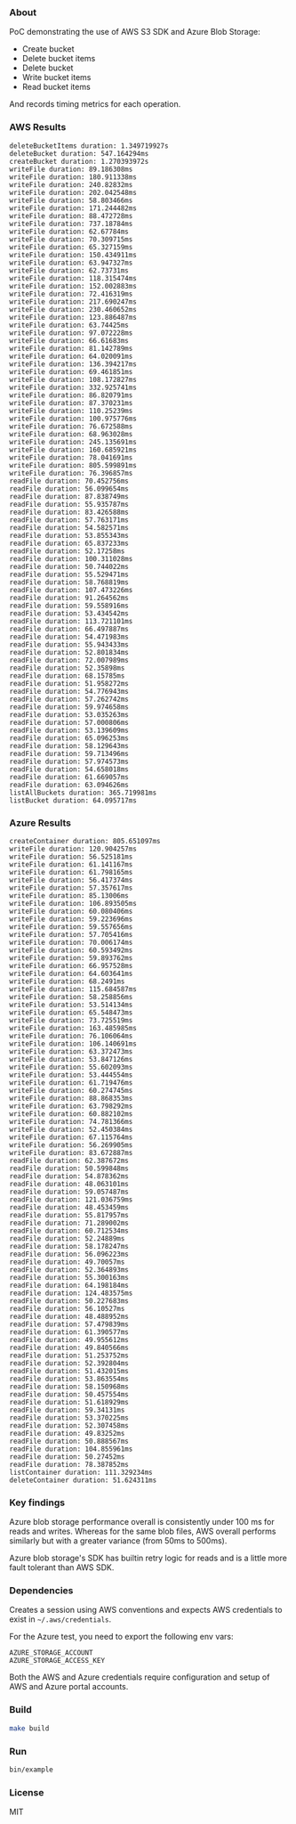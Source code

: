 ### About

PoC demonstrating the use of AWS S3 SDK and Azure Blob Storage:

* Create bucket
* Delete bucket items
* Delete bucket
* Write bucket items
* Read bucket items

And records timing metrics for each operation.

### AWS Results

```shell
deleteBucketItems duration: 1.349719927s
deleteBucket duration: 547.164294ms
createBucket duration: 1.270393972s
writeFile duration: 89.186308ms
writeFile duration: 180.911338ms
writeFile duration: 240.82832ms
writeFile duration: 202.042548ms
writeFile duration: 58.803466ms
writeFile duration: 171.244482ms
writeFile duration: 88.472728ms
writeFile duration: 737.18784ms
writeFile duration: 62.67784ms
writeFile duration: 70.309715ms
writeFile duration: 65.327159ms
writeFile duration: 150.434911ms
writeFile duration: 63.947327ms
writeFile duration: 62.73731ms
writeFile duration: 118.315474ms
writeFile duration: 152.002883ms
writeFile duration: 72.416319ms
writeFile duration: 217.690247ms
writeFile duration: 230.460652ms
writeFile duration: 123.886487ms
writeFile duration: 63.74425ms
writeFile duration: 97.072228ms
writeFile duration: 66.61683ms
writeFile duration: 81.142789ms
writeFile duration: 64.020091ms
writeFile duration: 136.394217ms
writeFile duration: 69.461851ms
writeFile duration: 108.172827ms
writeFile duration: 332.925741ms
writeFile duration: 86.820791ms
writeFile duration: 87.370231ms
writeFile duration: 110.25239ms
writeFile duration: 100.975776ms
writeFile duration: 76.672588ms
writeFile duration: 68.963028ms
writeFile duration: 245.135691ms
writeFile duration: 160.685921ms
writeFile duration: 78.041691ms
writeFile duration: 805.599891ms
writeFile duration: 76.396857ms
readFile duration: 70.452756ms
readFile duration: 56.099654ms
readFile duration: 87.838749ms
readFile duration: 55.935787ms
readFile duration: 83.426588ms
readFile duration: 57.763171ms
readFile duration: 54.582571ms
readFile duration: 53.855343ms
readFile duration: 65.837233ms
readFile duration: 52.17258ms
readFile duration: 100.311028ms
readFile duration: 50.744022ms
readFile duration: 55.529471ms
readFile duration: 58.768819ms
readFile duration: 107.473226ms
readFile duration: 91.264562ms
readFile duration: 59.558916ms
readFile duration: 53.434542ms
readFile duration: 113.721101ms
readFile duration: 66.497887ms
readFile duration: 54.471983ms
readFile duration: 55.943433ms
readFile duration: 52.801834ms
readFile duration: 72.007989ms
readFile duration: 52.35898ms
readFile duration: 68.15785ms
readFile duration: 51.958272ms
readFile duration: 54.776943ms
readFile duration: 57.262742ms
readFile duration: 59.974658ms
readFile duration: 53.035263ms
readFile duration: 57.000806ms
readFile duration: 53.139609ms
readFile duration: 65.096253ms
readFile duration: 58.129643ms
readFile duration: 59.713496ms
readFile duration: 57.974573ms
readFile duration: 54.658018ms
readFile duration: 61.669057ms
readFile duration: 63.094626ms
listAllBuckets duration: 365.719981ms
listBucket duration: 64.095717ms
```

### Azure Results

```
createContainer duration: 805.651097ms
writeFile duration: 120.904257ms
writeFile duration: 56.525181ms
writeFile duration: 61.141167ms
writeFile duration: 61.798165ms
writeFile duration: 56.417374ms
writeFile duration: 57.357617ms
writeFile duration: 85.13006ms
writeFile duration: 106.893505ms
writeFile duration: 60.080406ms
writeFile duration: 59.223696ms
writeFile duration: 59.557656ms
writeFile duration: 57.705416ms
writeFile duration: 70.006174ms
writeFile duration: 60.593492ms
writeFile duration: 59.893762ms
writeFile duration: 66.957528ms
writeFile duration: 64.603641ms
writeFile duration: 68.2491ms
writeFile duration: 115.684587ms
writeFile duration: 58.258856ms
writeFile duration: 53.514134ms
writeFile duration: 65.548473ms
writeFile duration: 73.725519ms
writeFile duration: 163.485985ms
writeFile duration: 76.106064ms
writeFile duration: 106.140691ms
writeFile duration: 63.372473ms
writeFile duration: 53.847126ms
writeFile duration: 55.602093ms
writeFile duration: 53.444554ms
writeFile duration: 61.719476ms
writeFile duration: 60.274745ms
writeFile duration: 88.868353ms
writeFile duration: 63.798292ms
writeFile duration: 60.882102ms
writeFile duration: 74.781366ms
writeFile duration: 52.450384ms
writeFile duration: 67.115764ms
writeFile duration: 56.269905ms
writeFile duration: 83.672887ms
readFile duration: 62.387672ms
readFile duration: 50.599848ms
readFile duration: 54.878362ms
readFile duration: 48.063101ms
readFile duration: 59.057487ms
readFile duration: 121.036759ms
readFile duration: 48.453459ms
readFile duration: 55.817957ms
readFile duration: 71.289002ms
readFile duration: 60.712534ms
readFile duration: 52.24889ms
readFile duration: 58.178247ms
readFile duration: 56.096223ms
readFile duration: 49.70057ms
readFile duration: 52.364893ms
readFile duration: 55.300163ms
readFile duration: 64.198184ms
readFile duration: 124.483575ms
readFile duration: 50.227683ms
readFile duration: 56.10527ms
readFile duration: 48.488952ms
readFile duration: 57.479839ms
readFile duration: 61.390577ms
readFile duration: 49.955612ms
readFile duration: 49.840566ms
readFile duration: 51.253752ms
readFile duration: 52.392804ms
readFile duration: 51.432015ms
readFile duration: 53.863554ms
readFile duration: 58.150968ms
readFile duration: 50.457554ms
readFile duration: 51.618929ms
readFile duration: 59.34131ms
readFile duration: 53.370225ms
readFile duration: 52.307458ms
readFile duration: 49.83252ms
readFile duration: 50.888567ms
readFile duration: 104.855961ms
readFile duration: 50.27452ms
readFile duration: 78.387852ms
listContainer duration: 111.329234ms
deleteContainer duration: 51.624311ms
```

### Key findings

Azure blob storage performance overall is consistently under 100 ms for reads and writes. Whereas for the same blob files, AWS overall performs similarly but with a greater variance (from 50ms to 500ms).

Azure blob storage's SDK has builtin retry logic for reads and is a little more fault tolerant than AWS SDK.

### Dependencies

Creates a session using AWS conventions and expects AWS credentials to exist in `~/.aws/credentials`.

For the Azure test, you need to export the following env vars:

```
AZURE_STORAGE_ACCOUNT
AZURE_STORAGE_ACCESS_KEY
```

Both the AWS and Azure credentials require configuration and setup of AWS and Azure portal accounts.

### Build

```sh
make build
```

### Run

```sh
bin/example
```

### License

MIT
